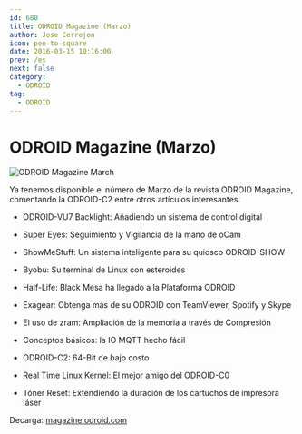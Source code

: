 ```yaml
---
id: 680
title: ODROID Magazine (Marzo)
author: Jose Cerrejon
icon: pen-to-square
date: 2016-03-15 10:16:00
prev: /es
next: false
category:
  - ODROID
tag:
  - ODROID
---
```


# ODROID Magazine (Marzo)

![ODROID Magazine March](/images/2016/03/ODROID_Marzo.png)

Ya tenemos disponible el número de Marzo de la revista ODROID Magazine, comentando la ODROID-C2 entre otros artículos interesantes:

* ODROID-VU7 Backlight: Añadiendo un sistema de control digital

* Super Eyes: Seguimiento y Vigilancia de la mano de oCam

* ShowMeStuff: Un sistema inteligente para su quiosco ODROID-SHOW

* Byobu: Su terminal de Linux con esteroides

* Half-Life: Black Mesa ha llegado a la Plataforma ODROID

* Exagear: Obtenga más de su ODROID con TeamViewer, Spotify y Skype

* El uso de zram: Ampliación de la memoria a través de Compresión

* Conceptos básicos: la IO MQTT hecho fácil

* ODROID-C2: 64-Bit de bajo costo

* Real Time Linux Kernel: El mejor amigo del ODROID-C0

* Tóner Reset: Extendiendo la duración de los cartuchos de impresora láser

Decarga: [magazine.odroid.com](http://magazine.odroid.com/201603)